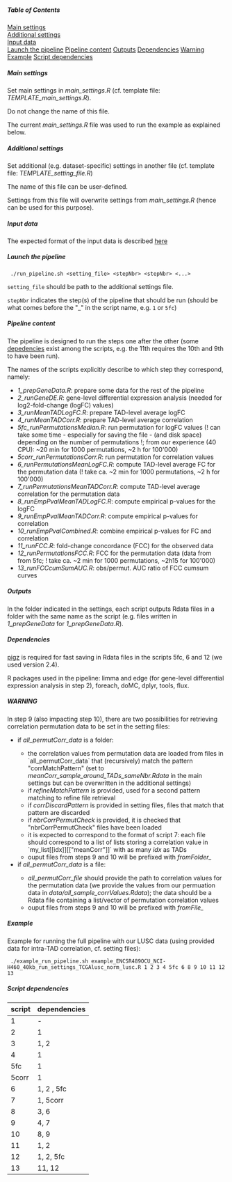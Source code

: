 ##### Table of Contents  
[Main settings](#main-settings)  
[Additional settings](#additional-settings)  
[Input data](#input-data)  
[Launch the pipeline](#launch-the-pipeline)
[Pipeline content](#pipeline-content)
[Outputs](#outputs)
[Dependencies](#depedencies)
[Warning](#warning)
[Example](#example)
[Script dependencies](#script-dependencies)

##### Main settings

Set main settings in <em>main_settings.R</em> (cf. template file: <em>TEMPLATE_main_settings.R</em>).

Do not change the name of this file.

The current <em>main_settings.R</em> file was used to run the example as explained below.


##### Additional settings

Set additional (e.g. dataset-specific) settings in another file (cf. template file: <em>TEMPLATE_setting_file.R</em>)

The name of this file can be user-defined.

Settings from this file will overwrite settings from <em>main_settings.R</em> (hence can be used for this purpose).


##### Input data

The expected format of the input data is described [here](data/input_data_desc.html)


##### Launch the pipeline

```{bash}
 ./run_pipeline.sh <setting_file> <stepNbr> <stepNbr> <...>
```

`setting_file` should be path to the additional settings file.

`stepNbr` indicates the step(s) of the pipeline that should be run (should be what comes before the "_" in the script name, e.g. `1` or `5fc`)

##### Pipeline content

The pipeline is designed to run the steps one after the other (some [depedencies](#script-dependencies) exist among the scripts, e.g. the 11th requires the 10th and 9th to have been run).

The names of the scripts explicitly describe to which step they correspond, namely:
<ul>
<li><em>1_prepGeneData.R</em>: prepare some data for the rest of the pipeline</li>
<li><em>2_runGeneDE.R</em>: gene-level differential expression analysis (needed for log2-fold-change (logFC) values)</li>
<li><em>3_runMeanTADLogFC.R</em>: prepare TAD-level average logFC</li>
<li><em>4_runMeanTADCorr.R</em>: prepare TAD-level average correlation</li>
<li><em>5fc_runPermutationsMedian.R</em>: run permutation for logFC values (! can take some time - especially for saving the file - (and disk space) depending on the number of permutations !; from our experience (40 CPU): ~20 min for 1000 permutations, ~2 h for 100'000)</li>
<li><em>5corr_runPermutationsCorr.R</em>: run permutation for correlation values</li>
<li><em>6_runPermutationsMeanLogFC.R</em>: compute TAD-level average FC for the permutation data (! take ca. ~2 min for 1000 permutations, ~2 h for 100'000)</li>
<li><em>7_runPermutationsMeanTADCorr.R</em>:  compute TAD-level average correlation for the permutation data</li>
<li><em>8_runEmpPvalMeanTADLogFC.R</em>: compute empirical p-values for the logFC</li>
<li><em>9_runEmpPvalMeanTADCorr.R</em>: compute empirical p-values for correlation</li>
<li><em>10_runEmpPvalCombined.R</em>: combine empirical p-values for FC and correlation</li>
<li><em>11_runFCC.R</em>: fold-change concordance (FCC) for the observed data</li>
<li><em>12_runPermutationsFCC.R</em>: FCC for the permutation data (data from from 5fc; ! take ca. ~2 min for 1000 permutations, ~2h15 for 100'000)</li>
<li><em>13_runFCCcumSumAUC.R</em>: obs/permut. AUC ratio of FCC cumsum curves</li>
</ul>

##### Outputs

In the folder indicated in the settings, each script outputs Rdata files in a folder with the same name as the script (e.g. files written in <em>1_prepGeneData</em> for <em>1_prepGeneData.R</em>).


##### Dependencies

[pigz](https://zlib.net/pigz) is required for fast saving in Rdata files in the scripts 5fc, 6 and 12 (we used version 2.4).


R packages used in the pipeline: limma and edge  (for gene-level differential expression analysis in step 2), foreach, doMC, dplyr, tools, flux.


##### **WARNING** 

In step 9 (also impacting step 10), there are two possibilities for retrieving correlation permutation data to be set in the setting files:

<ul>
<li>if <em>all_permutCorr_data</em> is a folder:</li>
<ul>
<li>the correlation values from permutation data are loaded from files in `all_permutCorr_data` that (recursively) match the pattern "corrMatchPattern" (set to <em>meanCorr_sample_around_TADs_sameNbr.Rdata</em> in the main settings but can be overwritten in the additional settings)</li>
<li>if <em>refineMatchPattern</em> is provided, used for a second pattern matching to refine file retrieval</li>
<li>if <em>corrDiscardPattern</em> is provided in setting files, files that match that pattern are discarded</li>
<li>if <em>nbrCorrPermutCheck</em> is provided, it is checked that "nbrCorrPermutCheck" files have been loaded</li>
<li>it is expected to correspond to the format of script 7: each file should correspond to a list of lists storing a correlation value in `my_list[[idx]][["meanCorr"]]` with as many <em>idx</em> as TADs
<li>ouput files from steps 9 and 10 will be prefixed with <em>fromFolder_</em>
</ul>
<li>if <em>all_permutCorr_data</em> is a file:</li>
<ul>
<li><em>all_permutCorr_file</em> should provide the path to correlation values for the permutation data (we provide the values from our permuation data in <em>data/all_sample_corrValues.Rdata</em>); the data should be a Rdata file containing a list/vector of permutation correlation values</li>
<li>ouput files from steps 9 and 10 will be prefixed with <em>fromFile_</em>
</ul>
</ul>



##### Example

Example for running the full pipeline with our LUSC data (using provided data for intra-TAD correlation, cf. setting files):

```{bash}
 ./example_run_pipeline.sh example_ENCSR489OCU_NCI-H460_40kb_run_settings_TCGAlusc_norm_lusc.R 1 2 3 4 5fc 6 8 9 10 11 12 13
```



##### Script dependencies

| script        | dependencies      |
| ------------- |-------------------|
| 1             | -                 |
| 2             | 1                 |
| 3             | 1, 2              |
| 4             | 1                 |
| 5fc           | 1                 |
| 5corr         | 1                 |
| 6             | 1, 2 , 5fc        |
| 7             | 1, 5corr          |
| 8             | 3, 6              |
| 9             | 4, 7              |
| 10            | 8, 9              |
| 11            | 1, 2              |
| 12            | 1, 2, 5fc         |
| 13            | 11, 12            |



